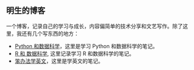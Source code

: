 ## 明生的博客

一个博客，记录自己的学习与成长，内容偏简单的技术分享和文艺写作。除了这里，我还有几个写东西的地方：

- [Python 和数据科学](http://bookdata.readthedocs.io/en/latest/)，这里是学习 Python 和数据科学的笔记。
- [R 和 数据科学](https://bookdown.org/scottming/rns/), 这里记录学习 R 和数据科学的笔记。
- [笨办法学英文](http://scottming.com/LearnEnglishtheHardWay)，这里是学英文的笔记。


